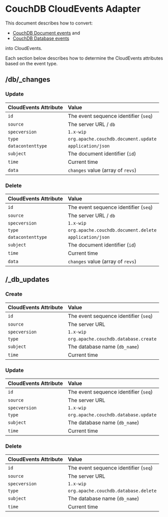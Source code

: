 # CouchDB CloudEvents Adapter

This document describes how to convert:

- [CouchDB Document events](http://docs.couchdb.org/en/stable/api/database/changes.html) and
- [CouchDB Database events](http://docs.couchdb.org/en/stable/api/server/common.html#db-updates)

into CloudEvents.

Each section below describes how to determine the CloudEvents attributes
based on the event type.

## /db/\_changes

### Update

| CloudEvents Attribute | Value                                 |
| :-------------------- | :------------------------------------ |
| `id`                  | The event sequence identifier (`seq`) |
| `source`              | The server URL / `db`                 |
| `specversion`         | `1.x-wip`                             |
| `type`                | `org.apache.couchdb.document.update`  |
| `datacontenttype`     | `application/json`                    |
| `subject`             | The document identifier (`id`)        |
| `time`                | Current time                          |
| `data`                | `changes` value (array of `revs`)     |

### Delete

| CloudEvents Attribute | Value                                 |
| :-------------------- | :------------------------------------ |
| `id`                  | The event sequence identifier (`seq`) |
| `source`              | The server URL / `db`                 |
| `specversion`         | `1.x-wip`                             |
| `type`                | `org.apache.couchdb.document.delete`  |
| `datacontenttype`     | `application/json`                    |
| `subject`             | The document identifier (`id`)        |
| `time`                | Current time                          |
| `data`                | `changes` value (array of `revs`)     |

## /\_db_updates

### Create

| CloudEvents Attribute | Value                                 |
| :-------------------- | :------------------------------------ |
| `id`                  | The event sequence identifier (`seq`) |
| `source`              | The server URL                        |
| `specversion`         | `1.x-wip`                             |
| `type`                | `org.apache.couchdb.database.create`  |
| `subject`             | The database name (`db_name`)         |
| `time`                | Current time                          |

### Update

| CloudEvents Attribute | Value                                 |
| :-------------------- | :------------------------------------ |
| `id`                  | The event sequence identifier (`seq`) |
| `source`              | The server URL                        |
| `specversion`         | `1.x-wip`                             |
| `type`                | `org.apache.couchdb.database.update`  |
| `subject`             | The database name (`db_name`)         |
| `time`                | Current time                          |

### Delete

| CloudEvents Attribute | Value                                 |
| :-------------------- | :------------------------------------ |
| `id`                  | The event sequence identifier (`seq`) |
| `source`              | The server URL                        |
| `specversion`         | `1.x-wip`                             |
| `type`                | `org.apache.couchdb.database.delete`  |
| `subject`             | The database name (`db_name`)         |
| `time`                | Current time                          |

